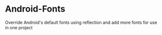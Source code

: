 # Android-Fonts
Override Android's default fonts using reflection and add more fonts for use in one project

